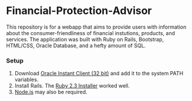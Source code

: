 # Financial-Protection-Advisor
This repository is for a webapp that aims to provide users with information about the consumer-friendliness of financial instutions, products, and services.  The application was built with Ruby on Rails, Bootstrap, HTML/CSS, Oracle Database, and a hefty amount of SQL.

### Setup

1. Download [Oracle Instant Client (32 bit)](https://www.oracle.com/technetwork/database/database-technologies/instant-client/downloads/index.html) and add it to the system PATH variables.
2. Install Rails.  The [Ruby 2.3 Installer](http://railsinstaller.org/en) worked well.
3. [Node.js](https://nodejs.org/en/download/) may also be required.

